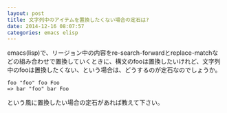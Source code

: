 ```yaml
---
layout: post
title: 文字列中のアイテムを置換したくない場合の定石は?
date: 2014-12-16 08:07:57
categories: emacs elisp
---
```

<!-- {% raw %} -->
<p>emacs(lisp)で、リージョン中の内容をre-search-forwardとreplace-matchなどの組み合わせで置換していくときに、構文のfooは置換したいけれど、文字列中のfooは置換したくない、という場合は、どうするのが定石なのでしょうか。</p>

<pre><code>foo "foo" foo Foo
=&gt; bar "foo" bar Foo
</code></pre>

<p>という風に置換したい場合の定石があれば教えて下さい。</p>
<!-- {% endraw %} -->
